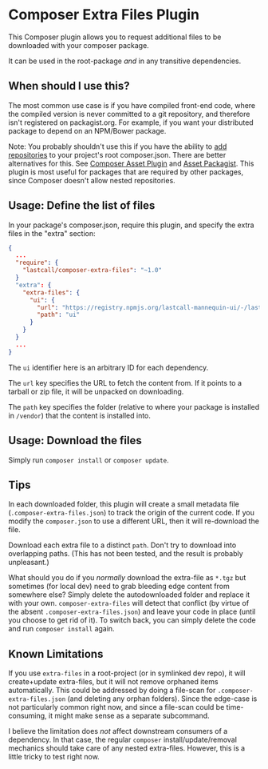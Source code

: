 Composer Extra Files Plugin
===========================

This Composer plugin allows you to request additional files to be downloaded with your composer package.

It can be used in the root-package *and* in any transitive dependencies.

## When should I use this?

The most common use case is if you have compiled front-end code, where the compiled version is never committed to a git repository, and therefore isn't registered on packagist.org.  For example, if you want your distributed package to depend on an NPM/Bower package.

Note: You probably shouldn't use this if you have the ability to [add repositories](https://getcomposer.org/doc/05-repositories.md) to your project's root composer.json.  There are better alternatives for this.  See [Composer Asset Plugin](https://github.com/fxpio/composer-asset-plugin) and [Asset Packagist](https://asset-packagist.org/).  This plugin is most useful for packages that are required by other packages, since Composer doesn't allow nested repositories.

## Usage: Define the list of files

In your package's composer.json, require this plugin, and specify the extra files in the "extra" section:
```json
{
  ... 
  "require": {
    "lastcall/composer-extra-files": "~1.0"
  }
  "extra": {
    "extra-files": {
      "ui": {
        "url": "https://registry.npmjs.org/lastcall-mannequin-ui/-/lastcall-mannequin-ui-1.0.0-rc2.tgz",
        "path": "ui"
      }
    }
  }
  ...
}
```

The `ui` identifier here is an arbitrary ID for each dependency.

The `url` key specifies the URL to fetch the content from.  If it points to a tarball or zip file, it will be unpacked on downloading.

The `path` key specifies the folder (relative to where your package is installed in `/vendor`) that the content is installed into.

## Usage: Download the files

Simply run `composer install` or `composer update`.

## Tips

In each downloaded folder, this plugin will create a small metadata file (`.composer-extra-files.json`) to track the origin of the
current code. If you modify the `composer.json` to use a different URL, then it will re-download the file.

Download each extra file to a distinct `path`. Don't try to download into overlapping paths. (This has not been tested, and the result is probably unpleasant.)

What should you do if you *normally* download the extra-file as `*.tgz` but sometimes (for local dev) need to grab bleeding edge content from
somewhere else?  Simply delete the autodownloaded folder and replace it with your own.  `composer-extra-files` will detect that conflict (by virtue
of the absent `.composer-extra-files.json`) and leave your code in place (until you choose to get rid of it). To switch back, you can
simply delete the code and run `composer install` again.

## Known Limitations

If you use `extra-files` in a root-project (or in symlinked dev repo), it will create+update extra-files, but it will not remove orphaned items
automatically.  This could be addressed by doing a file-scan for `.composer-extra-files.json` (and deleting any orphan folders).  Since the edge-case
is not particularly common right now, and since a file-scan could be time-consuming, it might make sense as a separate subcommand.

I believe the limitation does *not* affect downstream consumers of a dependency. In that case, the regular `composer` install/update/removal mechanics should take care of any nested extra-files. However, this is a little tricky to test right now.
